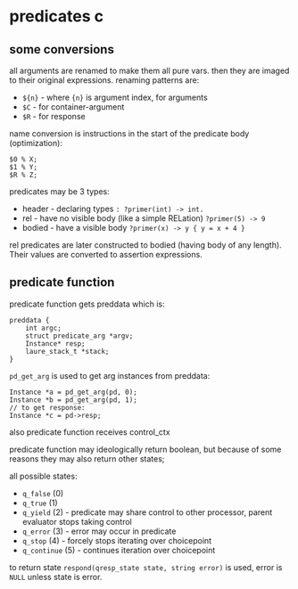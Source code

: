 # predicates c

## some conversions

all arguments are renamed to make them all pure vars. then they are imaged to their original expressions. renaming patterns are:

* `${n}` - where `{n}` is argument index, for arguments
* `$C` - for container-argument
* `$R` - for response

name conversion is instructions in the start of the predicate body (optimization):

```
$0 % X;
$1 % Y;
$R % Z;
```

predicates may be 3 types:

* header - declaring types `: ?primer(int) -> int.`
* rel - have no visible body (like a simple RELation) `?primer(5) -> 9`
* bodied - have a visible body `?primer(x) -> y { y = x + 4 }`

rel predicates are later constructed to bodied (having body of any length). Their values are converted to assertion expressions.

## predicate function

predicate function gets preddata which is:

```
preddata {
    int argc;
    struct predicate_arg *argv;
    Instance* resp;
    laure_stack_t *stack;
}
```

`pd_get_arg` is used to get arg instances from preddata:

```
Instance *a = pd_get_arg(pd, 0);
Instance *b = pd_get_arg(pd, 1);
// to get response:
Instance *c = pd->resp;
```

also predicate function receives control_ctx

predicate function may ideologically return boolean, but because of some reasons they may also return other states;

all possible states:

* `q_false` (0)
* `q_true` (1)
* `q_yield` (2) - predicate may share control to other processor, parent evaluator stops taking control
* `q_error` (3) - error may occur in predicate
* `q_stop` (4) - forcely stops iterating over choicepoint
* `q_continue` (5) - continues iteration over choicepoint

to return state `respond(qresp_state state, string error)` is used, error is `NULL` unless state is error.